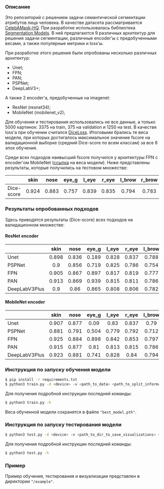 ### Описание

Это репозиторий с решением задачи семантической сегментации атрибутов лица человека.
В качестве датасета рассматривается [CelebAMask-HQ](https://github.com/switchablenorms/CelebAMask-HQ).
При разработке использовалась библиотека [Segmentation Models](https://github.com/qubvel/segmentation_models.pytorch).
В ней предлагаются 9 различных архитектур для решения задачи сегментации, различные encoder'ы с предобученными весами,
а также популярные метрики и loss'ы.

При разработке этого решения были опробованы несколько различных архитектур:
- Unet;
- FPN;
- PAN;
- PSPNet;
- DeepLabV3+;

А также 2 encoder'а, предобученные на imagenet:
- ResNet (resnet34);
- MobileNet (mobilenet_v2);

Для обучения и тестирования использовались не все данные, а только 5000 картинок: 3375 на train,
375 на validation и 1250 на test. В качестве loss'а при обучении считался [DiceLoss](https://github.com/qubvel/segmentation_models.pytorch/blob/master/segmentation_models_pytorch/losses/dice.py). Итоговыми брались те веса модели, при которых достигалось максимальное значение fscore на валидационной выборке (средний Dice-score по всем классам) за все 8 эпох обучения.

Среди всех подходов наивысший fscore получился у архитектуры FPN с encoder'ом MobileNet ([ссылка](https://drive.google.com/file/d/1t3AZ8ZzaCQXBPA9V5p3pqgM1A50KCqQN/view?usp=sharing) на веса модели). Ниже представлены результаты, которые получились на тестовом множестве:

|           |skin |nose |eye_g|l_eye|r_eye|l_brow|r_brow|l_ear|r_ear|mouth|u_lip|l_lip|hair |hat  |ear_r|neck_l|neck |cloth|
|-----------|:---:|:---:|:---:|:---:|:---:|:----:|:----:|:---:|:---:|:---:|:---:|:---:|:---:|:---:|:---:|:----:|:---:|:---:|
|Dice-score |0.924|0.883|0.757|0.839|0.835|0.794 |0.783 |0.777|0.775|0.848|0.827|0.846|0.892|0.504|0.54 |0.151 |0.828|0.744|

### Результаты опробованных подходов

Здесь приводятся результаты (Dice-score) всех подходов на валидационном множестве:

#### ResNet encoder
|             |skin |nose |eye_g|l_eye|r_eye|l_brow|r_brow|l_ear|r_ear|mouth|u_lip|l_lip|hair |hat  |ear_r|neck_l|neck |cloth|fscore|
|-------------|:---:|:---:|:---:|:---:|:---:|:----:|:----:|:---:|:---:|:---:|:---:|:---:|:---:|:---:|:---:|:----:|:---:|:---:|:--:|
|Unet         |0.898|0.836|0.189|0.828|0.837|0.788 |0.794 |0.804|0.743|0.819|0.816|0.696|0.864|0.496|0.012|0.017 |0.828|0.745|0.717|
|PSPNet       |0.9  |0.856|0.719|0.825|0.786|0.754 |0.734 |0.743|0.704|0.804|0.782|0.813|0.838|0.353|0.398|0.354 |0.756|0.647|0.841|
|FPN          |0.905|0.867|0.897|0.817|0.819|0.777 |0.773 |0.801|0.710|0.79 |0.792|0.819|0.861|0.578|0.484|0.631 |0.809|0.727|0.865|
|PAN          |0.913|0.869|0.939|0.815|0.811|0.786 |0.784 |0.793|0.705|0.816|0.8  |0.824|0.867|0.586|0.422|0.67  |0.816|0.721|0.872|
|DeepLabV3Plus|0.9  |0.86 |0.865|0.808|0.806|0.782 |0.778 |0.779|0.753|0.833|0.805|0.825|0.843|0.479|0.426|0.217 |0.81 |0.726|0.854|

#### MobileNet encoder
|             |skin |nose |eye_g|l_eye|r_eye|l_brow|r_brow|l_ear|r_ear|mouth|u_lip|l_lip|hair |hat  |ear_r|neck_l|neck |cloth|fscore|
|-------------|:---:|:---:|:---:|:---:|:---:|:----:|:----:|:---:|:---:|:---:|:---:|:---:|:---:|:---:|:---:|:----:|:---:|:---:|:--:|
|Unet         |0.907|0.877|0.09 |0.83 |0.837|0.79  |0.793 |0.784|0.777|0.847|0.836|0.7  |0.84 |0.186|0.393|0.004 |0.793|0.705|0.794|
|PSPNet       |0.881|0.791|0.504|0.779|0.792|0.712 |0.741 |0.682|0.664|0.765|0.767|0.785|0.812|0.212|0.323|0.23  |0.729|0.574|0.815|
|FPN          |0.925|0.884|0.898|0.842|0.853|0.797 |0.805 |0.781|0.791|0.841|0.833|0.846|0.891|0.482|0.512|0.481 |0.837|0.739|0.889|
|PAN          |0.915|0.877|0.81 |0.813|0.815|0.786 |0.775 |0.753|0.764|0.827|0.811|0.819|0.887|0.404|0.461|0.315 |0.824|0.73 |0.88 |
|DeepLabV3Plus|0.923|0.881|0.741|0.828|0.84 |0.794 |0.793 |0.799|0.777|0.845|0.824|0.845|0.889|0.437|0.469|0.089 |0.825|0.765|0.886|

### Инструкция по запуску обучения модели
```bash
$ pip install -r requirements.txt
$ python3 train.py -d <device> -v <path_to_data> <path_to_split_information>
````

Для получения подробной инструкции последней команды:
```bash
$ python3 train.py -h
````

Веса обученной модели сохранятся в файле `"best_model.pth"`.

### Инструкция по запуску тестирования модели
```bash
$ python3 test.py -d <device> -v <path_to_dir_to_save_visualizations> <path_to_model_weights> <path_to_data> <path_to_split_information>
````

Для получения подробной инструкции последней команды:
```bash
$ python3 test.py -h
````

### Пример
Пример обучения, тестирования и визуализации представлен в директории `"/example"`.